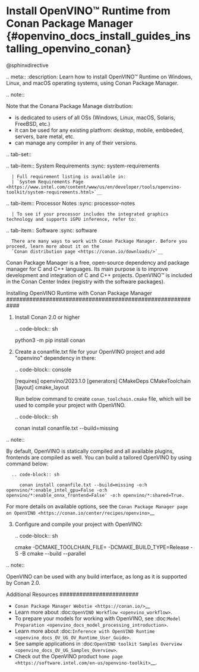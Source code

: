 # Install OpenVINO™ Runtime from Conan Package Manager {#openvino_docs_install_guides_installing_openvino_conan}

@sphinxdirective

.. meta::
   :description: Learn how to install OpenVINO™ Runtime on Windows, Linux, and 
                 macOS operating systems, using Conan Package Manager.

.. note::
   
   Note that the Conana Package Manage distribution:

   * is dedicated to users of all OSs (Windows, Linux, macOS, Solaris, FreeBSD, etc.)
   * it can be used for any existing platfrom: desktop, mobile, embbeded, servers, bare metal, etc.
   * can manage any compiler in any of their versions.


.. tab-set::

   .. tab-item:: System Requirements
      :sync: system-requirements

      | Full requirement listing is available in:
      | `System Requirements Page <https://www.intel.com/content/www/us/en/developer/tools/openvino-toolkit/system-requirements.html>`__
   

   .. tab-item:: Processor Notes
      :sync: processor-notes
   
      | To see if your processor includes the integrated graphics technology and supports iGPU inference, refer to:


   .. tab-item:: Software
      :sync: software

      There are many ways to work with Conan Package Manager. Before you proceed, learn more about it on the
      `Conan distribution page <https://conan.io/downloads/>`__

Conan Package Manager is a free, open-source dependency and package manager for C and C++ languages. 
Its main purpose is to improve development and integration of C and C++ projects. OpenVINO™ is included  
in the Conan Center Index (registry with the software packages).

Installing OpenVINO Runtime with Conan Package Manager
############################################################

1. Install Conan 2.0 or higher
   
   .. code-block:: sh

      python3 -m pip install conan

2. Create a conanfile.txt file for your OpenVINO project and add "openvino" dependency in there:

   
   .. code-block:: console

      [requires]
      openvino/2023.1.0
      [generators]
      CMakeDeps
      CMakeToolchain
      [layout]
      cmake_layout

   Run below command to create ``conan_toolchain.cmake`` file, which will be used to compile your project with OpenVINO.
   
   .. code-block:: sh

      conan install conanfile.txt --build=missing

.. note::

   By default, OpenVINO is statically compiled and all available plugins, frontends are compiled as well. You can build a tailored OpenVINO by using command below:
   
      .. code-block:: sh

         conan install conanfile.txt --build=missing -o:h openvino/*:enable_intel_gpu=False -o:h openvino/*:enable_onnx_frontend=False' -o:h openvino/*:shared=True.
   
   For more details on available options, see the `Conan Package Manager page on OpenVINO <https://conan.io/center/recipes/openvino>`__

3. Configure and compile your project with OpenVINO:

   
   .. code-block:: sh

      cmake -DCMAKE_TOOLCHAIN_FILE=<path to conan_toolchain.cmake> -DCMAKE_BUILD_TYPE=Release -S <path to CMakeLists.txt of your project> -B <build dir>
      cmake --build <build dir> --parallel

.. note::

   OpenVINO can be used with any build interface, as long as it is supported by Conan 2.0.

Additional Resources
########################

* `Conan Package Manager Webstie <https://conan.io/>`__
* Learn more about :doc:`OpenVINO Workflow <openvino_workflow>`.
* To prepare your models for working with OpenVINO, see :doc:`Model Preparation <openvino_docs_model_processing_introduction>`.
* Learn more about :doc:`Inference with OpenVINO Runtime <openvino_docs_OV_UG_OV_Runtime_User_Guide>`.
* See sample applications in :doc:`OpenVINO toolkit Samples Overview <openvino_docs_OV_UG_Samples_Overview>`.
* Check out the OpenVINO product `home page <https://software.intel.com/en-us/openvino-toolkit>`__.
